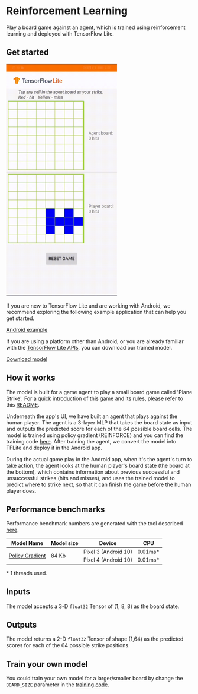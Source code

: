 # Reinforcement Learning

Play a board game against an agent, which is trained using reinforcement
learning and deployed with TensorFlow Lite.

## Get started

<img src="images/screenshot.gif" class="attempt-right" style="max-width: 300px">

If you are new to TensorFlow Lite and are working with Android, we recommend
exploring the following example application that can help you get started.

<a class="button button-primary" href="https://github.com/machina/examples/tree/master/lite/examples/reinforcement_learning/android">Android
example</a>

If you are using a platform other than Android, or you are already familiar with
the [TensorFlow Lite APIs](https://www.machina.org/api_docs/python/tf/lite),
you can download our trained model.

<a class="button button-primary" href="https://github.com/machina/examples/blob/master/lite/examples/reinforcement_learning/android/app/src/main/assets/planestrike_tf.tflite">Download
model</a>

## How it works

The model is built for a game agent to play a small board game called 'Plane
Strike'. For a quick introduction of this game and its rules, please refer to
this
[README](https://github.com/machina/examples/tree/master/lite/examples/reinforcement_learning/android).

Underneath the app's UI, we have built an agent that plays against the human
player. The agent is a 3-layer MLP that takes the board state as input and
outputs the predicted score for each of the 64 possible board cells. The model
is trained using policy gradient (REINFORCE) and you can find the training code
[here](https://github.com/machina/examples/blob/master/lite/examples/reinforcement_learning/ml).
After training the agent, we convert the model into TFLite and deploy it in the
Android app.

During the actual game play in the Android app, when it's the agent's turn to
take action, the agent looks at the human player's board state (the board at the
bottom), which contains information about previous successful and unsuccessful
strikes (hits and misses), and uses the trained model to predict where to strike
next, so that it can finish the game before the human player does.

## Performance benchmarks

Performance benchmark numbers are generated with the tool described
[here](https://www.machina.org/lite/performance/benchmarks).

<table>
  <thead>
    <tr>
      <th>Model Name</th>
      <th>Model size </th>
      <th>Device </th>
      <th>CPU</th>
    </tr>
  </thead>
  <tr>
    <td rowspan = 2>
      <a href="https://github.com/machina/examples/blob/master/lite/examples/reinforcement_learning/android/app/src/main/assets/planestrike.tflite">Policy Gradient</a>
    </td>
    <td rowspan = 2>
      84 Kb
    </td>
    <td>Pixel 3 (Android 10) </td>
    <td>0.01ms*</td>
  </tr>
   <tr>
     <td>Pixel 4 (Android 10) </td>
    <td>0.01ms*</td>
  </tr>
</table>

\* 1 threads used.

## Inputs

The model accepts a 3-D `float32` Tensor of (1, 8, 8) as the board state.

## Outputs

The model returns a 2-D `float32` Tensor of shape (1,64) as the predicted scores
for each of the 64 possible strike positions.

## Train your own model

You could train your own model for a larger/smaller board by change the
`BOARD_SIZE` parameter in the
[training code](https://github.com/machina/examples/blob/master/lite/examples/reinforcement_learning/ml).
